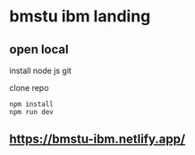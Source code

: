 # bmstu ibm landing

## open local

install
node js
git

clone repo

```
npm install
npm run dev
```

## https://bmstu-ibm.netlify.app/
